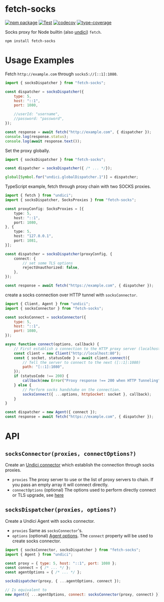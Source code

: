 # fetch-socks

[![npm package](https://img.shields.io/npm/v/fetch-socks.svg)](https://npmjs.com/package/fetch-socks)
[![Test](https://github.com/Kaciras/fetch-socks/actions/workflows/test.yml/badge.svg)](https://github.com/Kaciras/fetch-socks/actions/workflows/test.yml)
[![codecov](https://codecov.io/gh/Kaciras/fetch-socks/branch/master/graph/badge.svg?token=DJLSKIKYBJ)](https://codecov.io/gh/Kaciras/fetch-socks)
[![type-coverage](https://img.shields.io/badge/dynamic/json?label=type-coverage&prefix=%E2%89%A5&query=%24.typeCoverage.atLeast&suffix=%25&url=https%3A%2F%2Fraw.githubusercontent.com%2FKaciras%2Ffetch-socks%2Fmaster%2Fpackage.json)](https://github.com/plantain-00/type-coverage)

Socks proxy for Node builtin (also [undici](https://github.com/nodejs/undici)) `fetch`.

```shell
npm install fetch-socks
```

# Usage Examples

Fetch `http://example.com` through `socks5://[::1]:1080`.

```javascript
import { socksDispatcher } from "fetch-socks";

const dispatcher = socksDispatcher({
    type: 5,
    host: "::1",
    port: 1080,

    //userId: "username",
    //password: "password",
});

const response = await fetch("http://example.com", { dispatcher });
console.log(response.status);
console.log(await response.text());
```

Set the proxy globally.

```javascript
import { socksDispatcher } from "fetch-socks";

const dispatcher = socksDispatcher({ /* ... */});

global[Symbol.for("undici.globalDispatcher.1")] = dispatcher;
````

TypeScript example, fetch through proxy chain with two SOCKS proxies.

```typescript
import { fetch } from "undici";
import { socksDispatcher, SocksProxies } from "fetch-socks";

const proxyConfig: SocksProxies = [{
    type: 5,
    host: "::1",
    port: 1080,
}, {
    type: 5,
    host: "127.0.0.1",
    port: 1081,
}];

const dispatcher = socksDispatcher(proxyConfig, {
    connect: {
        // set some TLS options
        rejectUnauthorized: false,
    },
});

const response = await fetch("https://example.com", { dispatcher });
```

create a socks connection over HTTP tunnel with `socksConnector`.

```javascript
import { Client, Agent } from "undici";
import { socksConnector } from "fetch-socks";

const socksConnect = socksConnector({
    type: 5,
    host: "::1",
    port: 1080,
});

async function connect(options, callback) {
    // First establish a connection to the HTTP proxy server (localhost:80).
    const client = new Client("http://localhost:80");
    const { socket, statusCode } = await client.connect({
        // Tell the server to connect to the next ([::1]:1080)
        path: "[::1]:1080",
    });
    if (statusCode !== 200) {
        callback(new Error("Proxy response !== 200 when HTTP Tunneling"));
    } else {
        // Perform socks handshake on the connection.
        socksConnect({ ...options, httpSocket: socket }, callback);
    }
}

const dispatcher = new Agent({ connect });
const response = await fetch("https://example.com", { dispatcher });
```

# API

## `socksConnector(proxies, connectOptions?)`

Create an [Undici connector](https://undici.nodejs.org/#/docs/api/Connector) which establish the connection through socks proxies.

* `proxies` The proxy server to use or the list of proxy servers to chain. If you pass an empty array it will connect directly.
* `connectOptions` (optional) The options used to perform directly connect or TLS upgrade, see [here](https://undici.nodejs.org/#/docs/api/Connector?id=parameter-buildconnectorbuildoptions)

## `socksDispatcher(proxies, options?)`

Create a Undici Agent with socks connector.

* `proxies` Same as `socksConnector`'s.
* `options` (optional) [Agent options](https://undici.nodejs.org/#/docs/api/Agent). The `connect` property will be used to create socks connector.

```javascript
import { socksConnector, socksDispatcher } from "fetch-socks";
import { Agent } from "undici";

const proxy = { type: 5, host: "::1", port: 1080 };
const connect = { /* ... */ };
const agentOptions = { /* ... */ };

socksDispatcher(proxy, { ...agentOptions, connect });

// Is equivalent to
new Agent({ ...agentOptions, connect: socksConnector(proxy, connect) });
```
